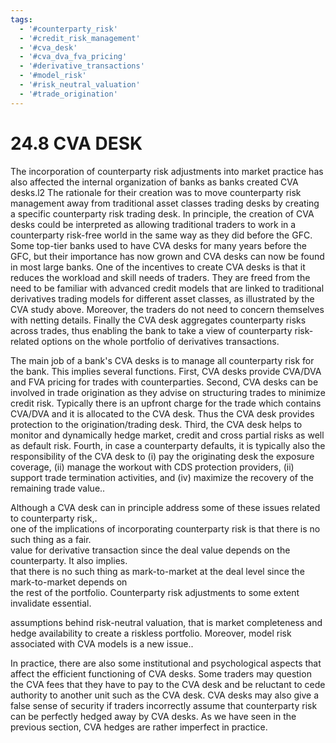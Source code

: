 ```yaml
---
tags:
  - '#counterparty_risk'
  - '#credit_risk_management'
  - '#cva_desk'
  - '#cva_dva_fva_pricing'
  - '#derivative_transactions'
  - '#model_risk'
  - '#risk_neutral_valuation'
  - '#trade_origination'
---
```

# 24.8 CVA DESK  

The incorporation of counterparty risk adjustments into market practice has also affected the internal organization of banks as banks created CVA desks.l2 The rationale for their creation was to move counterparty risk management away from traditional asset classes trading desks by creating a specific counterparty risk trading desk. In principle, the creation of CVA desks could be interpreted as allowing traditional traders to work in a counterparty risk-free world in the same way as they did before the GFC. Some top-tier banks used to have CVA desks for many years before the GFC, but their importance has now grown and CVA desks can now be found in most large banks. One of the incentives to create CVA desks is that it reduces the workload and skill needs of traders. They are freed from the need to be familiar with advanced credit models that are linked to traditional derivatives trading models for different asset classes, as illustrated by the CVA study above. Moreover, the traders do not need to concern themselves with netting details. Finally the CVA desk aggregates counterparty risks across trades, thus enabling the bank to take a view of counterparty risk-related options on the whole portfolio of derivatives transactions.  

The main job of a bank's CVA desks is to manage all counterparty risk for the bank. This implies several functions. First, CVA desks provide CVA/DVA and FVA pricing for trades with counterparties. Second, CVA desks can be involved in trade origination as they advise on structuring trades to minimize credit risk. Typically there is an upfront charge for the trade which contains CVA/DVA and it is allocated to the CVA desk. Thus the CVA desk provides protection to the origination/trading desk. Third, the CVA desk helps to monitor and dynamically hedge market, credit and cross partial risks as well as default risk. Fourth, in case a counterparty defaults, it is typically also the responsibility of the CVA desk to (i) pay the originating desk the exposure coverage, (ii) manage the workout with CDS protection providers, (ii) support trade termination activities, and (iv) maximize the recovery of the remaining trade value..  

Although a CVA desk can in principle address some of these issues related to counterparty risk,.   
one of the implications of incorporating counterparty risk is that there is no such thing as a fair.   
value for derivative transaction since the deal value depends on the counterparty. It also implies.   
that there is no such thing as mark-to-market at the deal level since the mark-to-market depends on   
the rest of the portfolio. Counterparty risk adjustments to some extent invalidate essential.  

assumptions behind risk-neutral valuation, that is market completeness and hedge availability to create a riskless portfolio. Moreover, model risk associated with CVA models is a new issue..  

In practice, there are also some institutional and psychological aspects that affect the efficient functioning of CVA desks. Some traders may question the CVA fees that they have to pay to the CVA desk and be reluctant to cede authority to another unit such as the CVA desk. CVA desks may also give a false sense of security if traders incorrectly assume that counterparty risk can be perfectly hedged away by CVA desks. As we have seen in the previous section, CVA hedges are rather imperfect in practice.  
